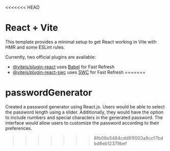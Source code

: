 <<<<<<< HEAD
# React + Vite

This template provides a minimal setup to get React working in Vite with HMR and some ESLint rules.

Currently, two official plugins are available:

- [@vitejs/plugin-react](https://github.com/vitejs/vite-plugin-react/blob/main/packages/plugin-react/README.md) uses [Babel](https://babeljs.io/) for Fast Refresh
- [@vitejs/plugin-react-swc](https://github.com/vitejs/vite-plugin-react-swc) uses [SWC](https://swc.rs/) for Fast Refresh
=======
# passwordGenerator
Created a password generator using React.js. Users would be able to select the password length using a slider. Additionally, they would have the option to include numbers and special characters in the generated password. The interface would allow users to customize the password according to their preferences.
>>>>>>> 8fb08e5484cdd91f003a9ccf7bdbd8eb12379bef
